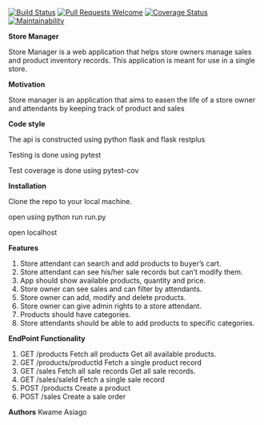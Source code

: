[![Build Status](https://travis-ci.org/SelaDanti/store-manager-api.svg?branch=ch-validators-161413844)](https://travis-ci.org/SelaDanti/store-manager-api)  [![Pull Requests Welcome](https://img.shields.io/badge/PRs-welcome-brightgreen.svg?style=flat)](https://github.com/SelaDanti/store-manager-api/pull/1)  [![Coverage Status](https://coveralls.io/repos/github/SelaDanti/store-manager-api/badge.svg?branch=ft-login-161314309)](https://coveralls.io/github/SelaDanti/store-manager-api?branch=ft-login-161314309)  [![Maintainability](https://api.codeclimate.com/v1/badges/60c87ea49fd604c81112/maintainability)](https://codeclimate.com/github/SelaDanti/store-manager-api/maintainability)

**Store Manager**

Store Manager is a web application that helps store owners manage sales and product inventory 
records. This application is meant for use in a single store. 

**Motivation**

Store manager is an application that aims to easen the life of a store owner and attendants by keeping track of product and sales

**Code style**

The api is constructed using python flask and flask restplus

Testing is done using pytest

Test coverage is done using pytest-cov

**Installation**

Clone the repo to your local machine.

open using python run run.py

open localhost

**Features**

1. Store attendant can search and add products to buyer’s cart. 
2. Store attendant can see his/her sale records but can’t modify them. 
3. App should show available products, quantity and price. 
4. Store owner can see sales and can filter by attendants. 
5. Store owner can add, modify and delete products.
6. Store owner can give admin rights to a store attendant. 
7. Products should have categories. 
8. Store attendants should be able to add products to specific categories. 

**EndPoint Functionality**
1. GET /products  			Fetch all products  Get all available products. 
2. GET /products/productId  Fetch a single product record  
3. GET /sales  				Fetch all sale records  Get all sale records.
4. GET /sales/saleId  		Fetch a single sale record  
5. POST /products  			Create a product
6. POST /sales  			Create a sale order

**Authors**
Kwame Asiago
